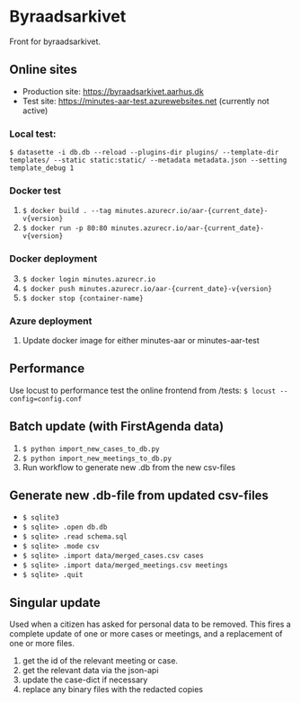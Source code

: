# Byraadsarkivet
Front for byraadsarkivet.

## Online sites
- Production site:
  https://byraadsarkivet.aarhus.dk
- Test site:
  https://minutes-aar-test.azurewebsites.net (currently not active)

### Local test:
`$ datasette -i db.db --reload --plugins-dir plugins/ --template-dir templates/ --static static:static/ --metadata metadata.json --setting template_debug 1`

### Docker test
1. `$ docker build . --tag minutes.azurecr.io/aar-{current_date}-v{version}`
2. `$ docker run -p 80:80 minutes.azurecr.io/aar-{current_date}-v{version}`

### Docker deployment
3. `$ docker login minutes.azurecr.io`
4. `$ docker push minutes.azurecr.io/aar-{current_date}-v{version}`
5. `$ docker stop {container-name}`

### Azure deployment
1. Update docker image for either minutes-aar or minutes-aar-test

## Performance
Use locust to performance test the online frontend from /tests:
`$ locust --config=config.conf`

## Batch update (with FirstAgenda data)
1. `$ python import_new_cases_to_db.py`
2. `$ python import_new_meetings_to_db.py`
3. Run workflow to generate new .db from the new csv-files

## Generate new .db-file from updated csv-files
- `$ sqlite3`
- `$ sqlite> .open db.db`
- `$ sqlite> .read schema.sql`
- `$ sqlite> .mode csv`
- `$ sqlite> .import data/merged_cases.csv cases`
- `$ sqlite> .import data/merged_meetings.csv meetings`
- `$ sqlite> .quit`

## Singular update
Used when a citizen has asked for personal data to be removed.
This fires a complete update of one or more cases or meetings, and a replacement of one or more files.

1. get the id of the relevant meeting or case.
2. get the relevant data via the json-api
3. update the case-dict if necessary
4. replace any binary files with the redacted copies

